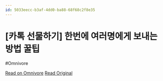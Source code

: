 ```yaml
---
id: 5033eecc-b3af-4dd0-ba88-68f68c2f8e35
---
```


# [카톡 선물하기] 한번에 여러명에게 보내는 방법 꿀팁
#Omnivore

[Read on Omnivore](https://omnivore.app/me/https-nameesse-tistory-com-585-1926bafb741)
[Read Original](https://nameesse.tistory.com/585)

